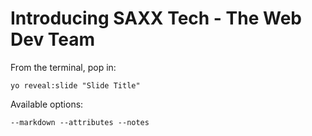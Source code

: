 
# Introducing SAXX Tech - The Web Dev Team

From the terminal, pop in:

  ```yo reveal:slide "Slide Title"```

Available options:

 ```--markdown --attributes --notes```
